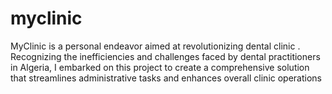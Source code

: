 # myclinic

MyClinic is a personal endeavor aimed at revolutionizing dental clinic . Recognizing the inefficiencies and challenges faced by dental practitioners in Algeria, I embarked on this project to create a comprehensive solution that streamlines administrative tasks and enhances overall clinic operations
